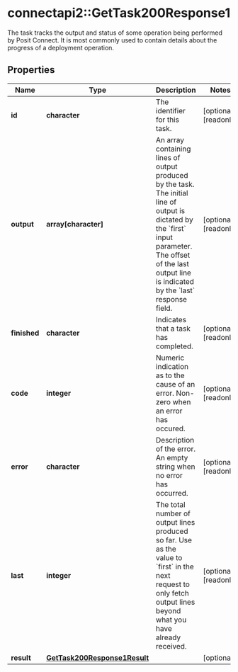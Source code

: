 # connectapi2::GetTask200Response1

The task tracks the output and status of some operation being performed by Posit Connect. It is most commonly used to contain details about the progress of a deployment operation.

## Properties
Name | Type | Description | Notes
------------ | ------------- | ------------- | -------------
**id** | **character** | The identifier for this task. | [optional] [readonly] 
**output** | **array[character]** | An array containing lines of output produced by the task. The initial line of output is dictated by the &#x60;first&#x60; input parameter. The offset of the last output line is indicated by the &#x60;last&#x60; response field. | [optional] [readonly] 
**finished** | **character** | Indicates that a task has completed. | [optional] [readonly] 
**code** | **integer** | Numeric indication as to the cause of an error. Non-zero when an error has occured. | [optional] [readonly] 
**error** | **character** | Description of the error. An empty string when no error has occurred. | [optional] [readonly] 
**last** | **integer** | The total number of output lines produced so far. Use as the value to &#x60;first&#x60; in the next request to only fetch output lines beyond what you have already received. | [optional] [readonly] 
**result** | [**GetTask200Response1Result**](getTask_200_response_1_result.md) |  | [optional] 


